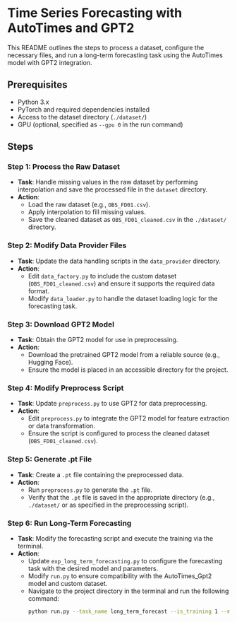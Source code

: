 # Time Series Forecasting with AutoTimes and GPT2

This README outlines the steps to process a dataset, configure the necessary files, and run a long-term forecasting task using the AutoTimes model with GPT2 integration.

## Prerequisites
- Python 3.x
- PyTorch and required dependencies installed
- Access to the dataset directory (`./dataset/`)
- GPU (optional, specified as `--gpu 0` in the run command)

## Steps

### Step 1: Process the Raw Dataset
- **Task**: Handle missing values in the raw dataset by performing interpolation and save the processed file in the `dataset` directory.
- **Action**:
  - Load the raw dataset (e.g., `OBS_FD01.csv`).
  - Apply interpolation to fill missing values.
  - Save the cleaned dataset as `OBS_FD01_cleaned.csv` in the `./dataset/` directory.

### Step 2: Modify Data Provider Files
- **Task**: Update the data handling scripts in the `data_provider` directory.
- **Action**:
  - Edit `data_factory.py` to include the custom dataset (`OBS_FD01_cleaned.csv`) and ensure it supports the required data format.
  - Modify `data_loader.py` to handle the dataset loading logic for the forecasting task.

### Step 3: Download GPT2 Model
- **Task**: Obtain the GPT2 model for use in preprocessing.
- **Action**:
  - Download the pretrained GPT2 model from a reliable source (e.g., Hugging Face).
  - Ensure the model is placed in an accessible directory for the project.

### Step 4: Modify Preprocess Script
- **Task**: Update `preprocess.py` to use GPT2 for data preprocessing.
- **Action**:
  - Edit `preprocess.py` to integrate the GPT2 model for feature extraction or data transformation.
  - Ensure the script is configured to process the cleaned dataset (`OBS_FD01_cleaned.csv`).

### Step 5: Generate .pt File
- **Task**: Create a `.pt` file containing the preprocessed data.
- **Action**:
  - Run `preprocess.py` to generate the `.pt` file.
  - Verify that the `.pt` file is saved in the appropriate directory (e.g., `./dataset/` or as specified in the preprocessing script).

### Step 6: Run Long-Term Forecasting
- **Task**: Modify the forecasting script and execute the training via the terminal.
- **Action**:
  - Update `exp_long_term_forecasting.py` to configure the forecasting task with the desired model and parameters.
  - Modify `run.py` to ensure compatibility with the AutoTimes_Gpt2 model and custom dataset.
  - Navigate to the project directory in the terminal and run the following command:
    ```bash
    python run.py --task_name long_term_forecast --is_training 1 --model_id test --model AutoTimes_Gpt2 --data custom --root_path ./dataset/ --data_path OBS_FD01_cleaned.csv --checkpoints ./checkpoints/ --seq_len 672 --label_len 576 --test_pred_len 5 --batch_size 128 --learning_rate 0.001 --mlp_hidden_dim 128 --mlp_hidden_layers 2 --cosine False --use_amp False --gpu 0

